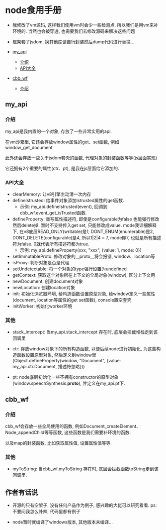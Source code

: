 # node食用手册

- 我修改了vm源码, 这样我们使用vm时会少一些检测点. 所以我们是用vm来补环境的. 当然也会被穿透, 也需要我们去修改源码来解决这些问题

- 框架套了jsdom, 换其他库请自行封装然后dump代码进行替换...

- [my_api](#my_api)
    - [介绍](#介绍)
    - [API大全](#API大全)

- [cbb_wf](#cbb_wf)
    - [介绍](#介绍)


## my_api

### 介绍

my_api是我内置的一个对象, 存放了一些非常实用的api.

在vm沙箱里, 它还会存放window属性的get、set函数, 例如window_get_document
 
此外还会存放一些关于jsdom套壳的函数, 代理对象的封装函数等等(js层面实现)

它还拥有2个重要的属性(ctr、pt), 是我在js层面给它添加的.

### API大全

- clearMemory: 让v8引擎主动清一次内存
- defineIstrusted: 给事件对象添加Istrusted属性的get函数.
    - 示例: my_api.defineIstrusted(event), 回调到cbb_wf.event_get_isTrusted函数.
- defineProperty: 重写属性描述符, 即使是configurable为false 也能强行修改然后delete掉. 暂时不支持传入get set, 只能修改成value. 
mode我详细解释下, 在v8底层READ_ONLY(writable)是1, DONT_ENUM(enumerable)是2, DONT_DELETE(configurable)是4, 所以1|2|4 = 7, mode即7, 也就是所有描述符为false. 
0就代表所有描述符都为true.
    - 示例: my_api.defineProperty(xxx, "xxx", {value: 1, mode: 0})
- setImmutableProto: 修改对象的__proto__将会报错, window、location等
- isProxy: 判断对象是否是代理
- setUndetectable: 将一个对象的type强行设置为undefined
- getContext: 获取这个对象所在上下文的全局对象(window), 区分上下文用
- newDocument: 创建document对象
- newLocation: 创建location对象
- init: 初始化浏览器环境, 给构造函数设置原型对象, 给window定义一些属性(document, location等属性的get set函数), console置空套壳 
- initWorker: 初始化worker环境

### 其他

- stack_intercept: 当my_api.stack_intercept 存在时, 底层会拦截堆栈走到该回调里

- ctr: 存放window对象下的所有构造函数, 以便后续node进行初始化, 为这些构造函数设置原型对象, 
然后定义到window里(Object.defineProperty(window, "Document", {value: my_api.ctr.Document, 描述符忽略}))

- pt: node底层初始化一些不拥有constructor的原型对象(window.speechSynthesis.__proto__), 并定义在my_api.pt下.

## cbb_wf

### 介绍

cbb_wf会存放一些全局使用的函数, 例如Document_createElement、Node_appendChild等等函数, 这些函数是我们需要补环境的函数.

以及map的封装函数, 比如获取属性值, 设置属性值等等.

### 其他

- myToString: 当cbb_wf.myToString 存在时, 底层会拦截函数toString走到该回调里.

## 作者有话说

- 开源的只有空架子, 没有任何产品作为例子, 感兴趣的大佬可以研究看看. ps: 不要问我怎么补辣, 代码里都有例子

- node暂时就编译了windows版本, 其他版本未编译...

